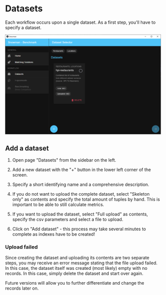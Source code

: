 # Datasets

Each workflow occurs upon a single dataset. As a first step, you'll have to specify a dataset.

![Screenshot1](../assets/datasets-overview.png "Dataset selector")

## Add a dataset

1. Open page "Datasets" from the sidebar on the left.
   
2. Add a new dataset with the "+" button in the lower left corner of the screen.
   
3. Specify a short identifying name and a comprehensive description.
   
4. If you do not want to upload the complete dataset, select "Skeleton only" as contents and specify the total amount of tuples by
hand. This is important to be able to still calculate metrics.

5. If you want to upload the dataset, select "Full upload" as contents, specify the csv parameters and select a file to upload.

6. Click on "Add dataset" - this process may take several minutes to complete as indexes have to be created!

### Upload failed

Since creating the dataset and uploading its contents are two separate steps, you may receive an error message stating
that the file upload failed. In this case, the dataset itself was created (most likely) empty with no records.
In this case, simply delete the dataset and start over again.

Future versions will allow you to further differentiate and change the records later on.